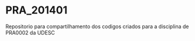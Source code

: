 PRA_201401
==========

Repositorio para compartilhamento dos codigos criados para a disciplina de PRA0002 da UDESC
